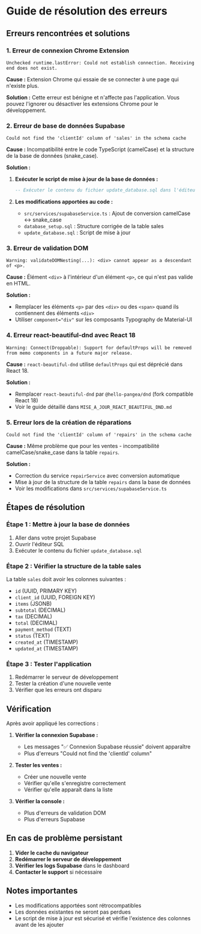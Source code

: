 # Guide de résolution des erreurs

## Erreurs rencontrées et solutions

### 1. Erreur de connexion Chrome Extension
```
Unchecked runtime.lastError: Could not establish connection. Receiving end does not exist.
```

**Cause :** Extension Chrome qui essaie de se connecter à une page qui n'existe plus.

**Solution :** Cette erreur est bénigne et n'affecte pas l'application. Vous pouvez l'ignorer ou désactiver les extensions Chrome pour le développement.

### 2. Erreur de base de données Supabase
```
Could not find the 'clientId' column of 'sales' in the schema cache
```

**Cause :** Incompatibilité entre le code TypeScript (camelCase) et la structure de la base de données (snake_case).

**Solution :** 

1. **Exécuter le script de mise à jour de la base de données :**
   ```sql
   -- Exécuter le contenu du fichier update_database.sql dans l'éditeur SQL de Supabase
   ```

2. **Les modifications apportées au code :**
   - `src/services/supabaseService.ts` : Ajout de conversion camelCase ↔ snake_case
   - `database_setup.sql` : Structure corrigée de la table sales
   - `update_database.sql` : Script de mise à jour

### 3. Erreur de validation DOM
```
Warning: validateDOMNesting(...): <div> cannot appear as a descendant of <p>.
```

**Cause :** Élément `<div>` à l'intérieur d'un élément `<p>`, ce qui n'est pas valide en HTML.

**Solution :** 
- Remplacer les éléments `<p>` par des `<div>` ou des `<span>` quand ils contiennent des éléments `<div>`
- Utiliser `component="div"` sur les composants Typography de Material-UI

### 4. Erreur react-beautiful-dnd avec React 18
```
Warning: Connect(Droppable): Support for defaultProps will be removed from memo components in a future major release.
```

**Cause :** `react-beautiful-dnd` utilise `defaultProps` qui est déprécié dans React 18.

**Solution :** 
- Remplacer `react-beautiful-dnd` par `@hello-pangea/dnd` (fork compatible React 18)
- Voir le guide détaillé dans `MISE_A_JOUR_REACT_BEAUTIFUL_DND.md`

### 5. Erreur lors de la création de réparations
```
Could not find the 'clientId' column of 'repairs' in the schema cache
```

**Cause :** Même problème que pour les ventes - incompatibilité camelCase/snake_case dans la table `repairs`.

**Solution :** 
- Correction du service `repairService` avec conversion automatique
- Mise à jour de la structure de la table `repairs` dans la base de données
- Voir les modifications dans `src/services/supabaseService.ts`

## Étapes de résolution

### Étape 1 : Mettre à jour la base de données
1. Aller dans votre projet Supabase
2. Ouvrir l'éditeur SQL
3. Exécuter le contenu du fichier `update_database.sql`

### Étape 2 : Vérifier la structure de la table sales
La table `sales` doit avoir les colonnes suivantes :
- `id` (UUID, PRIMARY KEY)
- `client_id` (UUID, FOREIGN KEY)
- `items` (JSONB)
- `subtotal` (DECIMAL)
- `tax` (DECIMAL)
- `total` (DECIMAL)
- `payment_method` (TEXT)
- `status` (TEXT)
- `created_at` (TIMESTAMP)
- `updated_at` (TIMESTAMP)

### Étape 3 : Tester l'application
1. Redémarrer le serveur de développement
2. Tester la création d'une nouvelle vente
3. Vérifier que les erreurs ont disparu

## Vérification

Après avoir appliqué les corrections :

1. **Vérifier la connexion Supabase :**
   - Les messages "✅ Connexion Supabase réussie" doivent apparaître
   - Plus d'erreurs "Could not find the 'clientId' column"

2. **Tester les ventes :**
   - Créer une nouvelle vente
   - Vérifier qu'elle s'enregistre correctement
   - Vérifier qu'elle apparaît dans la liste

3. **Vérifier la console :**
   - Plus d'erreurs de validation DOM
   - Plus d'erreurs Supabase

## En cas de problème persistant

1. **Vider le cache du navigateur**
2. **Redémarrer le serveur de développement**
3. **Vérifier les logs Supabase** dans le dashboard
4. **Contacter le support** si nécessaire

## Notes importantes

- Les modifications apportées sont rétrocompatibles
- Les données existantes ne seront pas perdues
- Le script de mise à jour est sécurisé et vérifie l'existence des colonnes avant de les ajouter
